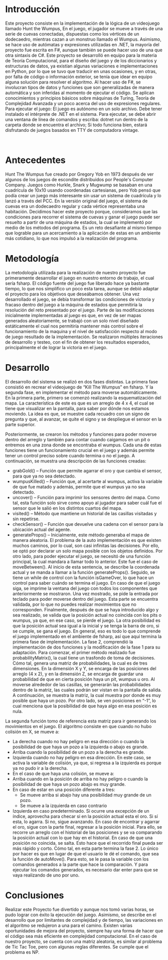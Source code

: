 # Introducción

Este proyecto consiste en la implementación de la lógica de un videojuego llamado Hunt the Wumpus, En el juego, el jugador se mueve a través de una serie de cuevas conectadas, dispuestas como los vértices de un dodecaedro, mientras cazan a un monstruo llamado el Wumpus.
Asimismo, se hace uso de autómatas y expresiones utilizadas en .NET, la mayoría del proyecto fue escrita en F#, aunque también se puede hacer uso de una que otra sintaxis de C#.
Este proyecto se desarrolló en equipo para la materia de Teoría Computacional, para el diseño del juego y de los diccionarios y estructuras de datos, ya existían algunas variaciones e implementaciones en Python, por lo que se tuvo que traducir en unas ocasiones, y en otras, por falta de código o información exterior, se tenía que idear en equipo alguna solución para resolver el algoritmo.
Al hacer uso de F#, se involucran tipos de datos y funciones que son generalizadas de manera automática y son inferidas al momento de ejecutar el código. Se aplican conocimientos y principios básicos sobre máquinas de Turing, Teoría de Complejidad Avanzada y un poco acerca del uso de expresiones regulares. 
Para ejecutar el juego: El juego es autónomo en un solo archivo. Debe tener instalado el intérprete de .NET en el sistema. 
Para ejecutar, se debe abrir una ventana de línea de comandos y escriba: dotnet run dentro de la carpeta donde se encuentra el archivo; Si todo funciona bien, estará disfrutando de juegos basados en TTY de computadora vintage.

 

# Antecedentes
Hunt The Wumpus fue creado por Gregory Yob en 1973 después de ver algunos de los juegos de escondite distribuidos por People's Computer Company. Juegos como Hurkle, Snark y Mugwump se basaban en una cuadrícula de 10x10 usando coordenadas cartesianas, pero Yob pensó que podía crear un juego más interesante sin usar un sistema de cuadrícula y lo lanzó a través del PCC. En la versión original del juego, el sistema de cuevas era un dodecaedro regular y cada vértice representaba una habitación.
Decidimos hacer este proyecto porque, consideramos que las condiciones para recorrer el sistema de cuevas y ganar el juego puede ser resuelto a partir de una máquina de estados, la cual se implementó por medio de los métodos del programa. Es un reto desafiante al mismo tiempo que lograble para un acercamiento a la aplicación de estas en un ambiente más cotidiano, lo que nos impulsó a la realización del programa.

# Metodología
 
La metodología utilizada para la realización de nuestro proyecto fue primeramente desarrollar el juego en nuestro entorno de trabajo, el cual sería fsharp. El código fuente del juego fue liberado hace ya bastante tiempo, lo que nos simplifico un poco esta tarea, aunque se debió adaptar el proyecto para los objetivos que deseábamos obtener.
Una vez desarrollado el juego, se debía transformar las condiciones de victoria y fracaso dentro del juego a la máquina de estados que permitiría la resolución del reto presentado por el juego. Parte de las modificaciones inicialmente implementadas al juego es que, en vez de ser mapas generados aleatoriamente, se trabajó con un solo nivel diseñado estáticamente el cual nos permitiría mantener más control sobre el funcionamiento de la maquina y el nivel de satisfacción respecto al modo de juego resultado de la implementación. Se realizaron múltiples iteraciones de desarrollo y testeo, con el fin de obtener los resultados esperados, principalmente el de lograr la victoria en el juego.

# Desarrollo
El desarrollo del sistema se realizó en dos fases distintas. La primera fase consistió en recrear el videojuego de “Kill The Wumpus” en fsharp. Y la segunda fase, en implementar el método para moverse automáticamente.
En la primera parte, primero se comenzó realizando la esquematización del mapa. La característica de este es que es un arreglo de 4 x 4, el cual se tiene que visualizar en la pantalla, para saber por dónde nos estamos moviendo. La idea es que, se muestre cada recuadro con un signo de pregunta y que, al avanzar, se quite el signo y se despliegue el sensor en la parte superior.
 
Posteriormente, se crearon los métodos y funciones para poder moverse dentro del arreglo y también para contar cuando caigamos en un pit o entremos en una zona donde se encontraba el wumpus. Cada una de estas funciones tiene un funcionamiento crucial en el juego y además permite tener un control preciso sobre cuando termina o no el juego. A continuación, se muestra una descripción de las funciones creadas:
- grabGold() – Función que permite agarrar el oro y que cambia el sensor, para que ya no sea detectado.
- wumpusKilled() – Función que, al acertarte al wumpus, activa la variable de que fue matado y además, permite que el wumpus ya no sea detectado.
- uncover() – Función para imprimir los sensores dentro del mapa. Como tal, esta función solo sirve como apoyo al jugador para saber cuál fue el sensor que le salió en los distintos cuartos del mapa.
- visited() – Método que mantiene un historial de las casillas visitadas y sin repetirse.
- checkSensor() – Función que devuelve una cadena con el sensor para la ubicación actual del agente.
- generateProps() – Inicialmente, este método generaba el mapa de manera aleatoria. El problema de la auto implementación es que existen muchos caminos, por lo cual, son casi infinitas las decisiones. Por ello, se optó por declarar un solo mapa posible con los objetos definidos.
Por otro lado, para poder ejecutar el juego, se necesitó de una función principal, la cual mandara a llamar todo lo anterior. Este fue el caso de moveBetween(). Al inicio de esta sentencia, se describe la coordenada actual y se manda a llamar a la función generateProps(). Seguido, se tiene un while de control con la función isGameOver, lo que hace un control para saber cuándo se termina el juego.
En caso de que el juego siga, se imprime la ventana del juego con todos los componentes que anteriormente se mostraron. Una vez mostrado, se pide la entrada por teclado para poder moverse dentro del juego. Esta parte se encuentra validada, por lo que no puedes realizar movimientos que no corresponden. Finalmente, después de que se haya introducido algo y sea realizado, se valida que la posición actual no coincida con los pits o wumpus, ya que, en ese caso, se pierde el juego. La otra posibilidad es que la posición actual sea igual a la inicial y se tenga la barra de oro, si se cumple, se gana el juego.
En general, eso es todo lo que comprende el juego implementado en el ambiente de fsharp, así que aquí termina la primera fase de implementación. La fase 2, comprendió la implementación de dos funciones y la modificación de la fase 1 para su adaptación.
Para comenzar, el primer método realizado fue probabilityMatrix(), la cual tiene un trasfondo de toma de decisiones. Cómo tal, genera una matriz de probabilidades, la cual es de tres dimensiones. En la dimensión X y Y, se encarga de las posiciones del arreglo (4 x 2), y en la dimensión Z, se encarga de guardar una probabilidad de que en cierta posición haya un pit, wumpus u oro. Al moverse alrededor de las casillas, se generarán las probabilidades dentro de la matriz, las cuales podrán ser vistan en la pantalla de salida. A continuación, se muestra la matriz, la cual muestra por donde es muy posible que haya un pozo. Por otro lado, se ven posiciones en “-1”, lo cual menciona que la posibilidad de que haya algo en esa posición es nula.
 
La segunda función tomo de referencia esta matriz para ir generando los movimientos en el juego. El algoritmo consiste en que cuando no hubo colisión en X, se mueve a:
- La derecha cuando no hay peligro en esa dirección o cuando la posibilidad de que haya un pozo a la izquierda o abajo es grande.
- Arriba cuando la posibilidad de un pozo a la derecha es grande.
- Izquierda cuando no hay peligro en esa dirección. En este caso, se activa la variable de colisión, ya que, si regresa a la izquierda es porque ya no pudo ir a la derecha.
- En el caso de que haya una colisión, se mueve a:
- Arriba cuando en la posición de arriba no hay peligro o cuando la posibilidad de que haya un pozo abajo es muy grande.
- En caso de estar en una posición diferente a tres:
	- Se mueve arriba si abajo hay una posibilidad muy grande de un pozo.
	- Se mueve a la izquierda en caso contrario
- Izquierda en caso predeterminado.
Si ocurre una excepción de un índice, aprovecha para checar si en la posición actual esta el oro. Si sí esta, lo agarra. Si no, sigue avanzando.
En caso de encontrar y agarrar el oro, sigue con la parte final, regresar a la posición inicial. Para ello, se recorre un arreglo con el historial de las posiciones y se va comparando la posición actual con lo que hay en el historial. En caso de que una posición no coincida, se salta. Esto hace que el recorrido final pueda ser más rápido y corto.
Cómo tal, en esta parte termina la fase 2. Lo único por hacer es que en lugar de que el usuario le dé el comando, que sea la función de autoMove(). Para esto, se le pasa la variable con los comandos generados a la parte que hace la comparación. Y para ejecutar los comandos generados, es necesario dar enter para que se vaya realizando de uno por uno.
 
# Conclusiones
Realizar este Proyecto fue divertido y aunque nos tomó varias horas, se pudo lograr con éxito la ejecución del juego. 
Asimismo, se describe en el desarrollo que por limitantes de complejidad y de tiempo, las variaciones en el algoritmo se redujeron a una para el camino. 
Existen varias oportunidades de mejora del proyecto, siempre hay una forma de hacer que el código sea más eficiente en complejidad computacional.
En el caso de nuestro proyecto, se cuenta con una matriz aleatoria, es similar al problema de Tic Tac Toe, pero con algunas reglas diferentes. Se cumple que el problema es NP.
 
